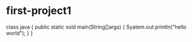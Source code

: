 # first-project1
class java
{
public static void main(String[]args)
{
Syatem.out.println("hello world");
}
}
